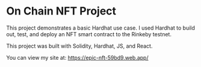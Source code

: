 # On Chain NFT Project

This project demonstrates a basic Hardhat use case. I used Hardhat to build out, test, and deploy an NFT smart contract to the Rinkeby testnet. 

This project was built with Solidity, Hardhat, JS, and React.

You can view my site at: https://epic-nft-59bd9.web.app/
